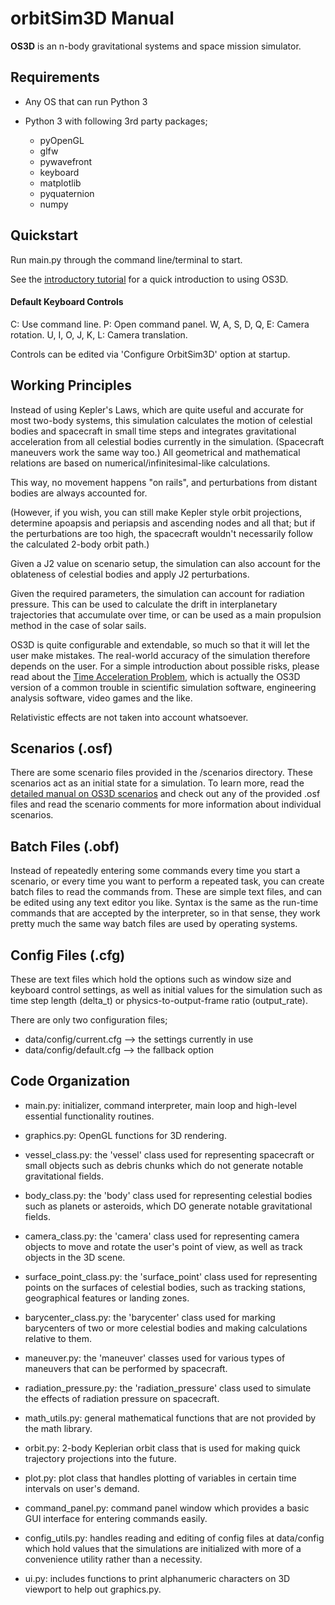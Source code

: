 # orbitSim3D Manual

**OS3D** is an n-body gravitational systems and space mission simulator.

## Requirements

- Any OS that can run Python 3

- Python 3 with following 3rd party packages;
  - pyOpenGL
  - glfw
  - pywavefront
  - keyboard
  - matplotlib
  - pyquaternion
  - numpy

## Quickstart

Run main.py through the command line/terminal to start.

See the [introductory tutorial](http://github.com/arda-guler/orbitSim3D/blob/master/docs/tutorial.md "introductory tutorial") for a quick introduction to using OS3D.

#### Default Keyboard Controls
C: Use command line.
P: Open command panel.
W, A, S, D, Q, E: Camera rotation.
U, I, O, J, K, L: Camera translation.

Controls can be edited via 'Configure OrbitSim3D' option at startup.

## Working Principles

Instead of using Kepler's Laws, which are quite useful and accurate for most two-body systems, this simulation calculates the motion of celestial bodies and spacecraft in small time steps and integrates gravitational acceleration from all celestial bodies currently in the simulation. (Spacecraft maneuvers work the same way too.) All geometrical and mathematical relations are based on numerical/infinitesimal-like calculations.

This way, no movement happens "on rails", and perturbations from distant bodies are always accounted for.

(However, if you wish, you can still make Kepler style orbit projections, determine apoapsis and periapsis and ascending nodes and all that; but if the perturbations are too high, the spacecraft wouldn't necessarily follow the calculated 2-body orbit path.)

Given a J2 value on scenario setup, the simulation can also account for the oblateness of celestial bodies and apply J2 perturbations.

Given the required parameters, the simulation can account for radiation pressure. This can be used to calculate the drift in interplanetary trajectories that accumulate over time, or can be used as a main propulsion method in the case of solar sails.

OS3D is quite configurable and extendable, so much so that it will let the user make mistakes. The real-world accuracy of the simulation therefore depends on the user. For a simple introduction about possible risks, please read about the [Time Acceleration Problem](https://github.com/arda-guler/orbitSim3D/blob/master/docs/time_accel_problem.md "Time Acceleration Problem"), which is actually the OS3D version of a common trouble in scientific simulation software, engineering analysis software, video games and the like.

Relativistic effects are not taken into account whatsoever.

## Scenarios (.osf)

There are some scenario files provided in the /scenarios directory. These scenarios act as an initial state for a simulation. To learn more, read the [detailed manual on OS3D scenarios](https://github.com/arda-guler/orbitSim3D/blob/master/docs/MANUAL_SCENARIOS.md "detailed manual on OS3D scenarios") and check out any of the provided .osf files and read the scenario comments for more information about individual scenarios.

## Batch Files (.obf)

Instead of repeatedly entering some commands every time you start a scenario, or every time you want to perform a repeated task, you can create batch files to read the commands from. These are simple text files, and can be edited using any text editor you like. Syntax is the same as the run-time commands that are accepted by the interpreter, so in that sense, they work pretty much the same way batch files are used by operating systems.

## Config Files (.cfg)

These are text files which hold the options such as window size and keyboard control settings, as well as initial values for the simulation such as time step length (delta_t) or physics-to-output-frame ratio (output_rate).

There are only two configuration files;

 - data/config/current.cfg --> the settings currently in use
 - data/config/default.cfg --> the fallback option

## Code Organization

- main.py: initializer, command interpreter, main loop and high-level essential functionality routines.

- graphics.py: OpenGL functions for 3D rendering.

- vessel_class.py: the 'vessel' class used for representing spacecraft or small objects such as debris chunks which do not generate notable gravitational fields.

- body_class.py: the 'body' class used for representing celestial bodies such as planets or asteroids, which DO generate notable gravitational fields.

- camera_class.py: the 'camera' class used for  representing camera objects to move and rotate the user's point of view, as well as track objects in the 3D scene.

- surface_point_class.py: the 'surface_point' class used for representing points on the surfaces of celestial bodies, such as tracking stations, geographical features or landing zones.

- barycenter_class.py: the 'barycenter' class used for marking barycenters of two or more celestial bodies and making calculations relative to them.

- maneuver.py: the 'maneuver' classes used for various types of maneuvers that can be performed by spacecraft.

- radiation_pressure.py: the 'radiation_pressure' class used to simulate the effects of radiation pressure on spacecraft.

- math_utils.py: general mathematical functions  that are not provided by the math library.

- orbit.py: 2-body Keplerian orbit class that is used for making quick trajectory projections into the future.

- plot.py: plot class that handles plotting of variables in certain time intervals on user's demand.

- command_panel.py: command panel window which provides a basic GUI interface for entering commands easily.

- config_utils.py: handles reading and editing of config files at data/config which hold values that the simulations are initialized with more of a convenience utility rather than a necessity.

- ui.py: includes functions to print alphanumeric characters on 3D viewport to help out graphics.py.
